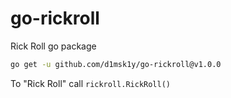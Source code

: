 # go-rickroll
Rick Roll go package

```sh
go get -u github.com/d1msk1y/go-rickroll@v1.0.0
```

To "Rick Roll" call `rickroll.RickRoll()`
